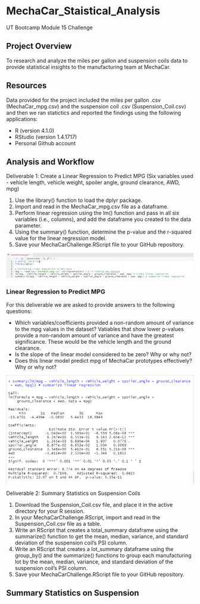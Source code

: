 # MechaCar_Staistical_Analysis

UT Bootcamp Module 15 Challenge

## Project Overview
To research and analyze the miles per gallon and suspension coils data to provide statistical insights to the manufacturing team at MechaCar.

## Resources
Data provided for the project included the miles per gallon .csv (MechaCar_mpg.csv) and the suspension coil .csv (Suspension_Coil.csv) and then we ran statictics and reported the findings using the following applications:
- R (version 4.1.0)
- RStudio (version 1.4.1717)
- Personal Github account

## Analysis and Workflow 
Deliverable 1: Create a Linear Regression to Predict MPG (Six variables used - vehicle length, vehicle weight, spoiler angle, ground clearance, AWD, mpg) 
1. Use the library() function to load the dplyr package.
2. Import and read in the MechaCar_mpg.csv file as a dataframe.
3. Perform linear regression using the lm() function and pass in all six variables (i.e., columns), and add the dataframe you created to the data parameter.
4. Using the summary() function, determine the p-value and the r-squared value for the linear regression model.
5. Save your MechaCarChallenge.RScript file to your GitHub repository. 

![alt text](https://github.com/austin020269/MechaCar_Staistical_Analysis/blob/main/Deli_1_Image_1.PNG)

### Linear Regression to Predict MPG
For this deliverable we are asked to provide answers to the following questions:
- Which variables/coefficients provided a non-random amount of variance to the mpg values in the dataset?
Vatiables that show lower p-values provide a non-random amount of variance and have the greatest significance.  These would be the vehicle length and the ground clearance.
- Is the slope of the linear model considered to be zero? Why or why not?
- Does this linear model predict mpg of MechaCar prototypes effectively? Why or why not?

![alt text](https://github.com/austin020269/MechaCar_Staistical_Analysis/blob/main/Deli_1_Image.PNG)

Deliverable 2: Summary Statistics on Suspension Coils
1. Download the Suspension_Coil.csv file, and place it in the active directory for your R session.
2. In your MechaCarChallenge.RScript, import and read in the Suspension_Coil.csv file as a table.
3. Write an RScript that creates a total_summary dataframe using the summarize() function to get the mean, median, variance, and standard deviation of the suspension coil’s PSI column.
4. Write an RScript that creates a lot_summary dataframe using the group_by() and the summarize() functions to group each manufacturing lot by the mean, median, variance, and standard deviation of the suspension coil’s PSI column.
5. Save your MechaCarChallenge.RScript file to your GitHub repository.





## Summary Statistics on Suspension
